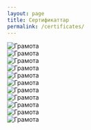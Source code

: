 ```yaml
---
layout: page
title: Сертификаттар
permalink: /certificates/
---
```

<div class="swiper-container">
    <div class="swiper-wrapper">
        <div class="swiper-slide">
            <div class="swiper-zoom-container">
                <img src="/assets/images/certificates/16.jpeg" alt="Грамота"> 
            </div>
        </div>
        <div class="swiper-slide">
            <div class="swiper-zoom-container">
                <img src="/assets/images/certificates/17.jpeg" alt="Грамота"> 
            </div>
        </div>
        <div class="swiper-slide">
            <div class="swiper-zoom-container">
                <img src="/assets/images/certificates/18.jpeg" alt="Грамота"> 
            </div>
        </div>
        <div class="swiper-slide">
            <div class="swiper-zoom-container">
                <img src="/assets/images/certificates/19.jpeg" alt="Грамота"> 
            </div>
        </div>
        <div class="swiper-slide">
            <div class="swiper-zoom-container">
                <img src="/assets/images/certificates/20.jpeg" alt="Грамота"> 
            </div>
        </div>
        <div class="swiper-slide">
            <div class="swiper-zoom-container">
                <img src="/assets/images/certificates/21.jpeg" alt="Грамота"> 
            </div>
        </div>
        <div class="swiper-slide">
            <div class="swiper-zoom-container">
                <img src="/assets/images/certificates/22.jpeg" alt="Грамота"> 
            </div>
        </div>
        <div class="swiper-slide">
            <div class="swiper-zoom-container">
                <img src="/assets/images/certificates/23.jpeg" alt="Грамота"> 
            </div>
        </div>
        <div class="swiper-slide">
            <div class="swiper-zoom-container">
                <img src="/assets/images/certificates/24.jpeg" alt="Грамота"> 
            </div>
        </div>
        <div class="swiper-slide">
            <div class="swiper-zoom-container">
                <img src="/assets/images/certificates/25.jpeg" alt="Грамота"> 
            </div>
        </div>
        <div class="swiper-slide">
            <div class="swiper-zoom-container">
                <img src="/assets/images/certificates/26.jpeg" alt="Грамота"> 
            </div>
        </div>
    </div>
    <!-- Pagination and Navigation Buttons -->
    <div class="swiper-pagination"></div>
    <div class="swiper-button-prev"></div>
    <div class="swiper-button-next"></div>
</div>
